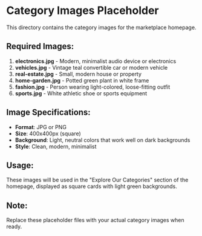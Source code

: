 # Category Images Placeholder

This directory contains the category images for the marketplace homepage.

## Required Images:

1. **electronics.jpg** - Modern, minimalist audio device or electronics
2. **vehicles.jpg** - Vintage teal convertible car or modern vehicle
3. **real-estate.jpg** - Small, modern house or property
4. **home-garden.jpg** - Potted green plant in white frame
5. **fashion.jpg** - Person wearing light-colored, loose-fitting outfit
6. **sports.jpg** - White athletic shoe or sports equipment

## Image Specifications:
- **Format**: JPG or PNG
- **Size**: 400x400px (square)
- **Background**: Light, neutral colors that work well on dark backgrounds
- **Style**: Clean, modern, minimalist

## Usage:
These images will be used in the "Explore Our Categories" section of the homepage, displayed as square cards with light green backgrounds.

## Note:
Replace these placeholder files with your actual category images when ready.

